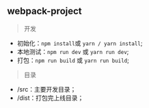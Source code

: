 ## webpack-project

> 开发
- 初始化：`npm install`或 `yarn / yarn install`;
- 本地测试：`npm run dev` 或 `yarn run dev`;
- 打包：`npm run build` 或 `yarn run build`;

>目录
- /src：主要开发目录；
- /dist：打包完上线目录；
